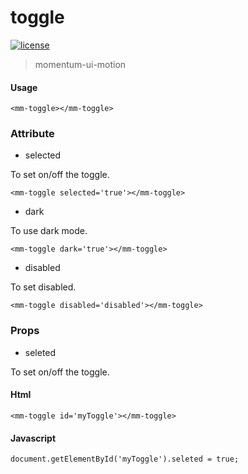 <!-- 
---
date: 2020/5/9 14:10:00
---
-->
# toggle

[![license](https://img.shields.io/github/license/momentum-design/momentum-ui.svg?color=blueviolet)](https://github.com/momentum-design/momentum-ui/blob/master/charts/LICENSE)

> momentum-ui-motion

#### Usage

<!--#html0#-->
```
<mm-toggle></mm-toggle>
```


### Attribute

+ selected

To set on/off the toggle.

<!--#html1#-->
```
<mm-toggle selected='true'></mm-toggle>
```

+ dark 

To use dark mode.

<!--#html2#-->
```
<mm-toggle dark='true'></mm-toggle>
```

+ disabled

To set disabled.
	
<!--#html3#-->
```
<mm-toggle disabled='disabled'></mm-toggle>
```
	
### Props

+ seleted

To set on/off the toggle.

#### Html
	
```
<mm-toggle id='myToggle'></mm-toggle>
```

#### Javascript

```
document.getElementById('myToggle').seleted = true;
```
